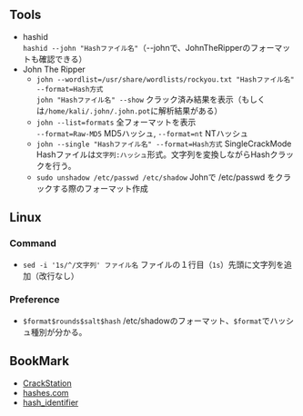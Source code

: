 ## Tools
- hashid  
  `hashid --john "Hashファイル名"`（--johnで、JohnTheRipperのフォーマットも確認できる）
- John The Ripper  
  - `john --wordlist=/usr/share/wordlists/rockyou.txt "Hashファイル名" --format=Hash方式`  
    `john "Hashファイル名" --show` クラック済み結果を表示（もしくは`/home/kali/.john/.john.pot`に解析結果がある）
  - `john --list=formats` 全フォーマットを表示  
    `--format=Raw-MD5` MD5ハッシュ, `--format=nt` NTハッシュ
  - `john --single "Hashファイル名" --format=Hash方式` SingleCrackMode  
    Hashファイルは`文字列:ハッシュ`形式。文字列を変換しながらHashクラックを行う。
  - `sudo unshadow /etc/passwd /etc/shadow` Johnで /etc/passwd をクラックする際のフォーマット作成
## Linux
### Command
- `sed -i '1s/^/文字列' ファイル名` ファイルの１行目（`1s`）先頭に文字列を追加（改行なし）
### Preference
- `$format$rounds$salt$hash` /etc/shadowのフォーマット、`$format`でハッシュ種別が分かる。
## BookMark
- [CrackStation](https://crackstation.net/)
- [hashes.com](https://hashes.com/en/decrypt/hash)
- [hash_identifier](https://hashes.com/en/tools/hash_identifier)
